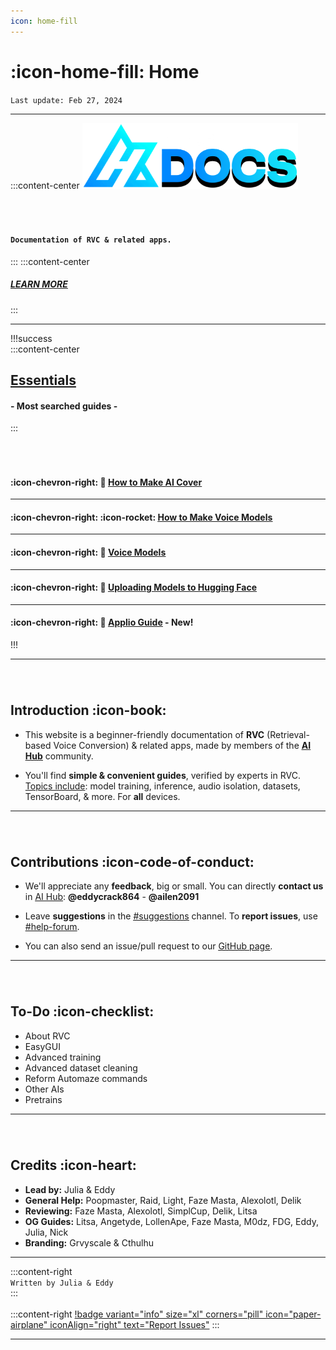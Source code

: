 ```yaml
---
icon: home-fill
---
```

# :icon-home-fill: Home
``Last update: Feb 27, 2024``         
***
:::content-center
<img src=".\img\a.png" alt="image" width="345" height="auto">

###### ‎

#### **``Documentation of RVC & related apps.``**
:::
:::content-center
##### <u>[LEARN MORE](https://aihubdocs.github.io/en/#introduction)</u>
:::

***
!!!success ‎  
:::content-center
## <u>Essentials</u>
#### - Most searched guides -      
:::
###### ‎
#### :icon-chevron-right: 🎵 <u>[How to Make AI Cover](https://aihubdocs.github.io/en/essentials/how-to-make-ai-cover/)</u>
***
#### :icon-chevron-right: :icon-rocket: <u>[How to Make Voice Models](http://aihubdocs.github.io/en/essentials/how-to-make-voice-models/)</u>
***
#### :icon-chevron-right: 💾 <u>[Voice Models](https://aihubdocs.github.io/en/essentials/voice-models/)</u>
***
#### :icon-chevron-right: 🤗 [<u>Uploading Models to Hugging Face](https://aihubdocs.github.io/en/essentials/uploading-models-to-hugging-face/)</u>
***
#### :icon-chevron-right: 🍏 [<u>Applio Guide](http://aihubdocs.github.io/en/rvc/local/applio/)</u> - New!

!!!
***
###### ‎    
## Introduction :icon-book:
- This website is a beginner-friendly documentation of **RVC** (Retrieval-based Voice Conversion) & related apps, made by members of the [<u>**AI Hub**</u>](https://discord.com/invite/aihub) community.

- You'll find **simple & convenient guides**, verified by experts in RVC.       
<u>Topics include</u>: model training, inference, audio isolation, datasets, TensorBoard, & more. For **all** devices.      
***
###### ‎  

## Contributions :icon-code-of-conduct:
- We'll appreciate any **feedback**, big or small. You can directly **contact us** in <u>[AI Hub](https://discord.gg/aihub)</u>: **@eddycrack864** - **@ailen2091**
- Leave **suggestions** in the <u>[#suggestions](https://discord.com/channels/1159260121998827560/1159516963014451302)</u> channel. To **report issues**, use <u>[#help-forum](https://discord.com/channels/1159260121998827560/1192011222023950368)</u>.

- You can also send an issue/pull request to our <u>[GitHub page](https://github.com/AIHubDocs)</u>.
***
###### ‎     
## To-Do :icon-checklist:

- About RVC
- EasyGUI
- Advanced training
- Advanced dataset cleaning
- Reform Automaze commands
- Other AIs
- Pretrains

***
###### ‎      
## Credits :icon-heart:
- **Lead by:** Julia & Eddy       
- **General Help:** Poopmaster, Raid, Light, Faze Masta, Alexolotl, Delik     
- **Reviewing:** Faze Masta, Alexolotl, SimplCup, Delik, Litsa        
- **OG Guides:** Litsa, Angetyde, LollenApe, Faze Masta, M0dz, FDG, Eddy, Julia, Nick  
- **Branding:** Grvyscale & Cthulhu

***
:::content-right    
`Written by Julia & Eddy`      
:::   
‎    
:::content-right
[!badge variant="info" size="xl" corners="pill" icon="paper-airplane" iconAlign="right" text="Report Issues"](http://aihubdocs.github.io/en/#contributions)
::: 
‎     
***

